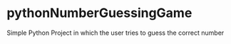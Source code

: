 # pythonNumberGuessingGame
Simple Python Project in which the user tries to guess the correct number
